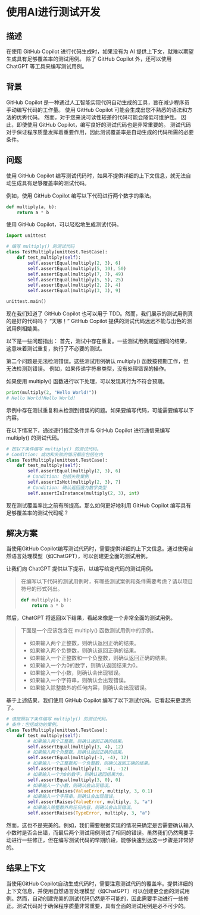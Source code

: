 # 使用AI进行测试开发

## 描述

在使用 GitHub Copilot 进行代码生成时，如果没有为 AI 提供上下文，就难以期望生成具有足够覆盖率的测试用例。
除了 GitHub Copilot 外，还可以使用 ChatGPT 等工具来编写测试用例。

## 背景

GitHub Copilot 是一种通过人工智能实现代码自动生成的工具，旨在减少程序员手动编写代码的工作量。
使用 GitHub Copilot 可能会生成出您不熟悉的语法和方法的优秀代码。
然而，对于您来说可读性较差的代码可能会降低可维护性。
因此，即使使用 GitHub Copilot，编写良好的测试代码也是非常重要的。
测试代码对于保证程序质量发挥着重要作用，因此测试覆盖率是自动生成的代码所需的必要条件。

## 问题

使用 GitHub Copilot 编写测试代码时，如果不提供详细的上下文信息，就无法自动生成具有足够覆盖率的测试代码。

例如，使用 GitHub Copilot 编写以下代码进行两个数字的乘法。

```py
def multiply(a, b):
    return a * b
```

使用 GitHub Copilot，可以轻松地生成测试代码。

```py
import unittest

# 编写 multiply() 的测试代码
class TestMultiply(unittest.TestCase):
    def test_multiply(self):
        self.assertEqual(multiply(2, 3), 6)
        self.assertEqual(multiply(5, 10), 50)
        self.assertEqual(multiply(7, 7), 49)
        self.assertEqual(multiply(5, 5), 25)
        self.assertEqual(multiply(2, 2), 4)
        self.assertEqual(multiply(3, 3), 9)

unittest.main()
```

现在我们知道了 GitHub Copilot 也可以用于 TDD。然而，我们展示的测试用例真的是好的代码吗？
“天哪！” GitHub Copilot 提供的测试代码远远不能与出色的测试用例相媲美。

以下是一些问题指出：
首先，测试中存在重复。一些测试用例期望相同的结果，这意味着测试重复，执行了不必要的测试。

第二个问题是无法检测错误。这些测试用例确认 multiply() 函数按预期工作，但无法检测到错误。
例如，如果传递字符串类型，没有处理错误的操作。

如果使用 multiply() 函数进行以下处理，可以发现其行为不符合预期。

```py
print(multiply(2, "Hello World!"))
# Hello World!Hello World!
```

示例中存在测试重复和未检测到错误的问题。如果要编写代码，可能需要编写以下内容。

在以下情况下，通过逐行指定条件并与 GitHub Copilot 进行通信来编写 multiply() 的测试代码。

```py
# 按以下条件编写 multiply() 的测试代码。
# Condition: 成功和失败的情况都应包括在内
class TestMultiply(unittest.TestCase):
    def test_multiply(self):
        self.assertEqual(multiply(2, 3), 6)
        # Condition: 包括失败案例
        self.assertIsNot(multiply(2, 3), 7)
        # Condition: 确认返回值为数字类型
        self.assertIsInstance(multiply(2, 3), int)
```

现在测试覆盖率比之前有所提高。那么如何更好地利用 GitHub Copilot 编写具有足够覆盖率的测试代码呢？

## 解决方案

当使用GitHub Copilot编写测试代码时，需要提供详细的上下文信息。通过使用自然语言处理模型（如ChatGPT），可以创建更全面的测试用例。

让我们向 ChatGPT 提供以下提示，以编写给定代码的测试用例。

> 在编写以下代码的测试用例时，有哪些测试案例和条件需要考虑？请以项目符号的形式列出。
> ```py
> def multiply(a, b):
>     return a * b
> ```

然后，ChatGPT 将返回以下结果，看起来像是一个非常全面的测试用例。

> 下面是一个应该包含在 multiply() 函数测试用例中的示例。
>
> * 如果输入两个正整数，则确认返回正确的结果。
> * 如果输入两个负整数，则确认返回正确的结果。
> * 如果输入一个正整数和一个负整数，则确认返回正确的结果。
> * 如果输入一个为0的数字，则确认返回结果为0。
> * 如果输入一个小数，则确认会出现错误。
> * 如果输入一个字符串，则确认会出现错误。
> * 如果输入除整数外的任何内容，则确认会出现错误。

基于上述结果，我们使用 GitHub Copilot 编写了以下测试代码。它看起来更漂亮了。

```py
# 请按照以下条件编写 multiply() 的测试代码。
# 条件：包括成功的案例。
class TestMultiply(unittest.TestCase):
    def test_multiply(self):
        # 如果输入两个正整数，则确认返回正确的结果。
        self.assertEqual(multiply(3, 4), 12)
        # 如果输入两个负整数，则确认返回正确的结果。
        self.assertEqual(multiply(-3, -4), 12)
        # 如果输入一个正整数和一个负整数，则确认返回正确的结果。
        self.assertEqual(multiply(3, -4), -12)
        # 如果输入一个为0的数字，则确认返回结果为0。
        self.assertEqual(multiply(3, 0), 0)
        # 如果输入一个小数，则确认会出现错误。
        self.assertRaises(ValueError, multiply, 3, 0.1)
        # 如果输入一个字符串，则确认会出现错误。
        self.assertRaises(ValueError, multiply, 3, "a")
        # 如果输入除整数外的任何内容，则确认会出现错误。
        self.assertRaises(TypeError, multiply, 3, "a")
```

然而，这也不是完美的。例如，我们需要根据实现的情况来确定是否需要确认输入小数时是否会出错，而最后两个测试用例测试了相同的错误。虽然我们仍然需要手动进行一些修正，但在编写测试代码的早期阶段，能够快速到达这一步骤是非常好的。

## 结果上下文

当使用GitHub Copilot自动生成代码时，需要注意测试代码的覆盖率。提供详细的上下文信息，并使用自然语言处理模型（如ChatGPT）可以创建更全面的测试用例。然而，自动创建完美的测试代码仍然是不可能的，因此需要手动进行一些修正。测试代码对于确保程序质量非常重要，具有全面的测试用例是必不可少的。
